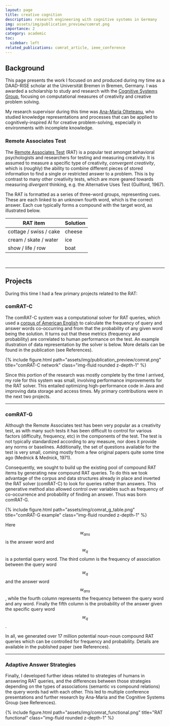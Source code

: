 ```yaml
---
layout: page
title: creative cognition
description: research engineering with cognitive systems in Germany
img: assets/img/publication_preview/comrat.png
importance: 2
category: academic
toc:
  sidebar: left
related_publications: comrat_article, ieee_conference
---
```


## Background

This page presents the work I focused on and produced during my time as a DAAD-RISE scholar at the Universität Bremen in Bremen, Germany. I was awarded
a scholarship to study and research with the [Cognitive Systems Group](https://www.cosy.informatik.uni-bremen.de/), focusing on computational measures of creativity and creative problem solving.

My research supervisor during this time was [Ana-Maria Olteteanu](https://www.linkedin.com/in/anamariaolteteanu/), who studied knowledge representations and processes
that can be applied to cognitively-inspired AI for creative problem-solving, especially in environments with incomplete knowledge.

### Remote Associates Test

The [Remote Associates Test](https://www.remote-associates-test.com/) (RAT) is a popular test amongst behavioral psychologists and researchers for testing and measuring creativity. It is assumed to measure a specific type of creativity, _convergent creativity_, which is (roughly) the ability to combine different pieces of stored information to find a single or restricted answer to a problem. This is by contrast to many other creativity tests, which are more geared towards measuring _divergent_ thinking, e.g. the Alternative Uses Test (Guilford, 1967).

The RAT is formatted as a series of three-word groups, representing cues. These are each linked to an unknown fourth word, which is the correct answer. Each cue typically forms a compound with the target word, as illustrated below.

| RAT item | Solution |
| --- | --- |
| cottage / swiss / cake | cheese |
| cream / skate / water | ice |
| show / life / row | boat |

<br>

___

## Projects

During this time I had a few primary projects related to the RAT:

### comRAT-C

The comRAT-C system was a computational solver for RAT queries, which used a [corpus of American English](http://corpus.byu.edu/coca/) to calculate the frequency of query and answer words co-occurring and from that the probability of any given word being the solution. It turns out that these metrics (frequency and probability) are correlated to human performance on the test. An example illustration of data representation by the solver is below. More details can be found in the publication (see References).

<div class="row justify-content-sm-center">
    <div class="col-sm mt-3 mt-md-0">
        {% include figure.html path="assets/img/publication_preview/comrat.png" title="comRAT-C network" class="img-fluid rounded z-depth-1" %}
    </div>
</div>

Since this portion of the research was mostly complete by the time I arrived, my role for this system was small, involving performance improvements for the RAT solver. This entailed optimizing high-performance code in Java and improving data storage and access times. My primary contributions were in the next two projects.

___

### comRAT-G

Although the Remote Associates test has been very popular as a creativity test, as with many such tests it has been difficult to control for various factors (difficulty, frequency, etc) in the components of the test. The test is not typically standardized according to any measure, nor does it provide any norms or baselines.
Additionally, the set of questions available for the test is very small, coming mostly from a few original papers quite some time ago (Mednick & Mednick, 1971).

Consequently, we sought to  build up the existing pool of compound RAT items by generating new compound RAT queries. To do this we took advantage of the corpus and data structures already in place and inverted the RAT solver (comRAT-C) to look for queries rather than answers. This generative method also allowed control over variables such as frequency of co-occurrence and probability of finding an answer. Thus was born comRAT-G.

<div class="row justify-content-sm-center">
    <div class="col-sm mt-3 mt-md-0">
        {% include figure.html path="assets/img/comrat_g_table.png" title="comRAT-G example" class="img-fluid rounded z-depth-1" %}
    </div>
</div>

Here $$w_{ans}$$ is the answer word and $$w_q$$ is a potential query word. The third column is the frequency of association between the query word $$w_q$$ and the answer word $$w_{ans}$$, while the fourth column represents the frequency between the query word and any word. Finally the fifth column is the probability of the answer given the specific query word $$w_q$$.

In all, we generated over 17 million potential noun-noun compound RAT queries which can be controlled for frequency and probability. Details are available in the published paper (see References).

___

### Adaptive Answer Strategies

Finally, I developed further ideas related to strategies of humans in answering RAT queries, and the differences between those strategies depending on the types of associations (semantic vs compound relations) the query words had with each other. This led to multiple conference presentations and further research by Ana-Maria and the Cognitive Systems Group (see References).

<div class="row justify-content-sm-center">
    <div class="col-sm mt-3 mt-md-0">
        {% include figure.html path="assets/img/comrat_functional.png" title="RAT functional" class="img-fluid rounded z-depth-1" %}
    </div>
</div>

<br>

<br>
